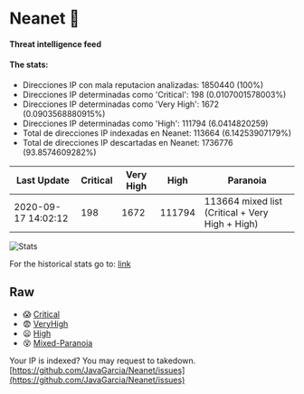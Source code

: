 # Neanet :hocho:
#### Threat intelligence feed
#### The stats:

- Direcciones IP con mala reputacion analizadas: 1850440 (100%)
- Direcciones IP determinadas como 'Critical':  198 (0.0107001578003%)
- Direcciones IP determinadas como 'Very High':  1672 (0.0903568880915%)
- Direcciones IP determinadas como 'High':  111794 (6.0414820259)
- Total de direcciones IP indexadas en Neanet:  113664 (6.14253907179%)
- Total de direcciones IP descartadas en Neanet:  1736776 (93.8574609282%)

| Last Update | Critical | Very High | High | Paranoia |
| --- | --- | --- | --- | --- |
| 2020-09-17 14:02:12 | 198 | 1672 | 111794 | 113664 mixed list (Critical + Very High + High)|

![Stats](https://docs.google.com/spreadsheets/d/e/2PACX-1vSnaNMIXVabIpDJjufMlzH7poXnshF3mgd8Is1g9ytUEzVsP5my4Trn8f-xkoLLQ38xpL3HtmUexLo6/pubchart?oid=501124687&format=image)

For the historical stats go to: [link](/stats.csv)
## Raw
- :scream: [Critical](https://raw.githubusercontent.com/JavaGarcia/Neanet/master/blacklists/neanet_critical.txt)
- :fearful: [VeryHigh](https://raw.githubusercontent.com/JavaGarcia/Neanet/master/blacklists/neanet_veryHigh.txtt)
- :frowning: [High](https://raw.githubusercontent.com/JavaGarcia/Neanet/master/blacklists/neanet_high.txt)
- :dizzy_face: [Mixed-Paranoia](https://raw.githubusercontent.com/JavaGarcia/Neanet/master/blacklists/neanet_all.txt)


Your IP is indexed? You may request to takedown. [https://github.com/JavaGarcia/Neanet/issues](https://github.com/JavaGarcia/Neanet/issues)





















































































































































































































































































































































































































































































































































































































































































































































































































































































